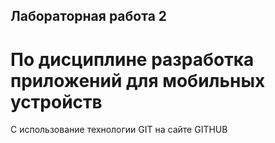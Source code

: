 ## Лабораторная работа 2

# По дисциплине разработка приложений для мобильных устройств

С использование технологии GIT на сайте GITHUB
